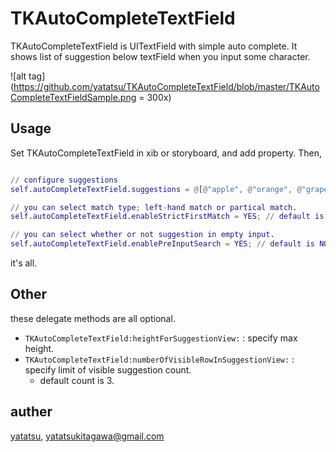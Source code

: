 # TKAutoCompleteTextField

TKAutoCompleteTextField is UITextField with simple auto complete.
It shows list of suggestion below textField when you input some character.

![alt tag](https://github.com/yatatsu/TKAutoCompleteTextField/blob/master/TKAutoCompleteTextFieldSample.png = 300x)

## Usage

Set TKAutoCompleteTextField in xib or storyboard, and add property. Then, 

```ViewController.m

// configure suggestions
self.autoCompleteTextField.suggestions = @[@"apple", @"orange", @"grape", @"lemon"];

// you can select match type; left-hand match or partical match.
self.autoCompleteTextField.enableStrictFirstMatch = YES; // default is NO

// you can select whether or not suggestion in empty input.
self.autoCompleteTextField.enablePreInputSearch = YES; // default is NO

```

it's all.

## Other

these delegate methods are all optional.

- ``TKAutoCompleteTextField:heightForSuggestionView:`` : specify max height.
- ``TKAutoCompleteTextField:numberOfVisibleRowInSuggestionView:`` : specify limit of visible suggestion count.
  - default count is 3.

## auther

[yatatsu](https://github.com/yatatsu), yatatsukitagawa@gmail.com